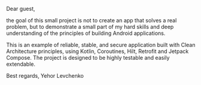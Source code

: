 Dear guest,

the goal of this small project is not to create an app that solves a real problem, but to demonstrate a small 
part of my hard skills and deep understanding of the principles of building Android applications.

This is an example of reliable, stable, and secure application built with Clean Architecture principles, using Kotlin, 
Coroutines, Hilt, Retrofit and Jetpack Compose. The project is designed to be highly testable and easily extendable.

Best regards,
Yehor Levchenko
